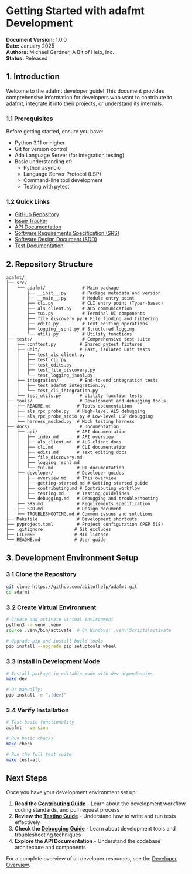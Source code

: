 # Getting Started with adafmt Development

**Document Version:** 1.0.0  
**Date:** January 2025  
**Authors:** Michael Gardner, A Bit of Help, Inc.  
**Status:** Released

## 1. Introduction

Welcome to the adafmt developer guide! This document provides comprehensive information for developers who want to contribute to adafmt, integrate it into their projects, or understand its internals.

### 1.1 Prerequisites

Before getting started, ensure you have:
- Python 3.11 or higher
- Git for version control
- Ada Language Server (for integration testing)
- Basic understanding of:
  - Python asyncio
  - Language Server Protocol (LSP)
  - Command-line tool development
  - Testing with pytest

### 1.2 Quick Links

- [GitHub Repository](https://github.com/abitofhelp/adafmt)
- [Issue Tracker](https://github.com/abitofhelp/adafmt/issues)
- [API Documentation](../api/index.md)
- [Software Requirements Specification (SRS)](../SRS.md)
- [Software Design Document (SDD)](../SDD.md)
- [Test Documentation](../../tests/README.md)

## 2. Repository Structure

```
adafmt/
├── src/
│   └── adafmt/              # Main package
│       ├── __init__.py      # Package metadata and version
│       ├── __main__.py      # Module entry point
│       ├── cli.py           # CLI entry point (Typer-based)
│       ├── als_client.py    # ALS communication
│       ├── tui.py           # Terminal UI components
│       ├── file_discovery.py # File finding and filtering
│       ├── edits.py         # Text editing operations
│       ├── logging_jsonl.py # Structured logging
│       └── utils.py         # Utility functions
├── tests/                   # Comprehensive test suite
│   ├── conftest.py         # Shared pytest fixtures
│   ├── unit/               # Fast, isolated unit tests
│   │   ├── test_als_client.py
│   │   ├── test_cli.py
│   │   ├── test_edits.py
│   │   ├── test_file_discovery.py
│   │   └── test_logging_jsonl.py
│   ├── integration/        # End-to-end integration tests
│   │   ├── test_adafmt_integration.py
│   │   └── test_cli_integration.py
│   └── test_utils.py       # Utility function tests
├── tools/                  # Development and debugging tools
│   ├── README.md          # Tools documentation
│   ├── als_rpc_probe.py   # High-level ALS debugging
│   ├── als_rpc_probe_stdio.py # Low-level LSP debugging
│   └── harness_mocked.py  # Mock testing harness
├── docs/                   # Documentation
│   ├── api/               # API documentation
│   │   ├── index.md       # API overview
│   │   ├── als_client.md  # ALS client docs
│   │   ├── cli.md         # CLI documentation
│   │   ├── edits.md       # Text editing docs
│   │   ├── file_discovery.md
│   │   ├── logging_jsonl.md
│   │   └── tui.md         # UI documentation
│   ├── developer/         # Developer guides
│   │   ├── overview.md    # This overview
│   │   ├── getting-started.md # Getting started guide
│   │   ├── contributing.md # Contributing workflow
│   │   ├── testing.md     # Testing guidelines
│   │   └── debugging.md   # Debugging and troubleshooting
│   ├── SRS.md             # Requirements specification
│   ├── SDD.md             # Design document
│   └── TROUBLESHOOTING.md # Common issues and solutions
├── Makefile               # Development shortcuts
├── pyproject.toml         # Project configuration (PEP 518)
├── .gitignore            # Git excludes
├── LICENSE               # MIT license
└── README.md             # User guide
```

## 3. Development Environment Setup

### 3.1 Clone the Repository

```bash
git clone https://github.com/abitofhelp/adafmt.git
cd adafmt
```

### 3.2 Create Virtual Environment

```bash
# Create and activate virtual environment
python3 -m venv .venv
source .venv/bin/activate  # On Windows: .venv\Scripts\activate

# Upgrade pip and install build tools
pip install --upgrade pip setuptools wheel
```

### 3.3 Install in Development Mode

```bash
# Install package in editable mode with dev dependencies
make dev

# Or manually:
pip install -e ".[dev]"
```

### 3.4 Verify Installation

```bash
# Test basic functionality
adafmt --version

# Run basic checks
make check

# Run the full test suite
make test-all
```

## Next Steps

Once you have your development environment set up:

1. **Read the [Contributing Guide](contributing.md)** - Learn about the development workflow, coding standards, and pull request process
2. **Review the [Testing Guide](testing.md)** - Understand how to write and run tests effectively
3. **Check the [Debugging Guide](debugging.md)** - Learn about development tools and troubleshooting techniques
4. **Explore the API Documentation** - Understand the codebase architecture and components

For a complete overview of all developer resources, see the [Developer Overview](overview.md).